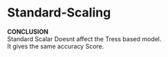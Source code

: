 # Standard-Scaling

 **CONCLUSION** <br />
Standard Scalar Doesnt affect the Tress based model. <br />
It gives the same accuracy Score.
